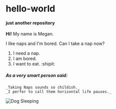 # hello-world
#### just another repository

**Hi!**
My name is Megan. 

I like naps and I'm bored.
Can I take a nap now?

1. I need a nap.
1. I am bored.
1. I want to eat. :shipit:
##### As a very smart person said:

    _Taking Naps sounds so childish._
    _I perfer to call them horizontal life pauses._

![Dog Sleeping](https://cdn3-www.dogtime.com/assets/uploads/2017/02/dog-sleep-habits-10.jpg) 